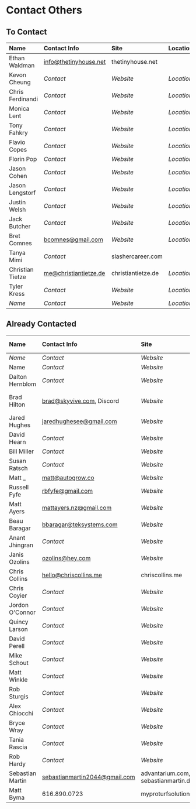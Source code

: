 # Contact Others

## To Contact

| Name             | Contact Info          | Site               | Location   |
| :--------------- | :-------------------- | :----------------- | :--------- |
| Ethan Waldman    | info@thetinyhouse.net | thetinyhouse.net   |            |
| Kevon Cheung     | _Contact_             | _Website_          | _Location_ |
| Chris Ferdinandi | _Contact_             | _Website_          | _Location_ |
| Monica Lent      | _Contact_             | _Website_          | _Location_ |
| Tony Fahkry      | _Contact_             | _Website_          | _Location_ |
| Flavio Copes     | _Contact_             | _Website_          | _Location_ |
| Florin Pop       | _Contact_             | _Website_          | _Location_ |
| Jason Cohen      | _Contact_             | _Website_          | _Location_ |
| Jason Lengstorf  | _Contact_             | _Website_          | _Location_ |
| Justin Welsh     | _Contact_             | _Website_          | _Location_ |
| Jack Butcher     | _Contact_             | _Website_          | _Location_ |
| Bret Comnes      | bcomnes@gmail.com     | _Website_          | _Location_ |
| Tanya Mimi       | _Contact_             | slashercareer.com  |            |
| Christian Tietze | me@christiantietze.de | christiantietze.de | _Location_ |
| Tyler Kress      | _Contact_             | _Website_          | _Location_ |
| _Name_           | _Contact_             | _Website_          | _Location_ |

## Already Contacted

| Name | Contact Info | Site | Location | Last Contacted |
| :-- | :-- | :-- | :-- | --: |
| _Name_ | _Contact_ | _Website_ | _Location_ | _Date_ |
| Name | _Contact_ | _Website_ | _Location_ | _Date_ |
| Dalton Hernblom | _Contact_ | _Website_ | _Location_ | _Date_ |
| Brad Hilton | brad@skyvive.com, Discord | _Website_ | Salt Lake City, Utah | _Date_ |
| Jared Hughes | jaredhughesee@gmail.com | _Website_ | _Location_ | _Date_ |
| David Hearn | _Contact_ | _Website_ | _Location_ | _Date_ |
| Bill Miller | _Contact_ | _Website_ | _Location_ | _Date_ |
| Susan Ratsch | _Contact_ | _Website_ | _Location_ | _Date_ |
| Matt \_ | matt@autogrow.co | _Website_ | _Location_ | _Date_ |
| Russell Fyfe | rbfyfe@gmail.com | _Website_ | _Location_ | _Date_ |
| Matt Ayers | mattayers.nz@gmail.com | _Website_ | _Location_ | _Date_ |
| Beau Baragar | bbaragar@teksystems.com | _Website_ | _Location_ | _Date_ |
| Anant Jhingran | _Contact_ | _Website_ | _Location_ | _Date_ |
| Janis Ozolins | ozolins@hey.com | _Website_ | _Location_ | _Date_ |
| Chris Collins | hello@chriscollins.me | chriscollins.me | _Location_ | 02-08-2021 |
| Chris Coyier | _Contact_ | _Website_ | _Location_ | _Date_ |
| Jordon O'Connor | _Contact_ | _Website_ | _Location_ | _Date_ |
| Quincy Larson | _Contact_ | _Website_ | _Location_ | _Date_ |
| David Perell | _Contact_ | _Website_ | _Location_ | _Date_ |
| Mike Schout | _Contact_ | _Website_ | _Location_ | _Date_ |
| Matt Winkle | _Contact_ | _Website_ | _Location_ | _Date_ |
| Rob Sturgis | _Contact_ | _Website_ | _Location_ | _Date_ |
| Alex Chiocchi | _Contact_ | _Website_ | _Location_ | _Date_ |
| Bryce Wray | _Contact_ | _Website_ | _Location_ | _Date_ |
| Tania Rascia | _Contact_ | _Website_ | _Location_ | _Date_ |
| Rob Hardy | _Contact_ | _Website_ | _Location_ | _Date_ |
| Sebastian Martin | sebastianmartin2044@gmail.com | advantarium.com, sebastianmartin.dev | Munich, Germany | 02-23-2021 |
| Matt Byma | 616.890.0723 | myproturfsolutions.com | Walker, Michigan | 02-23-2021 |
